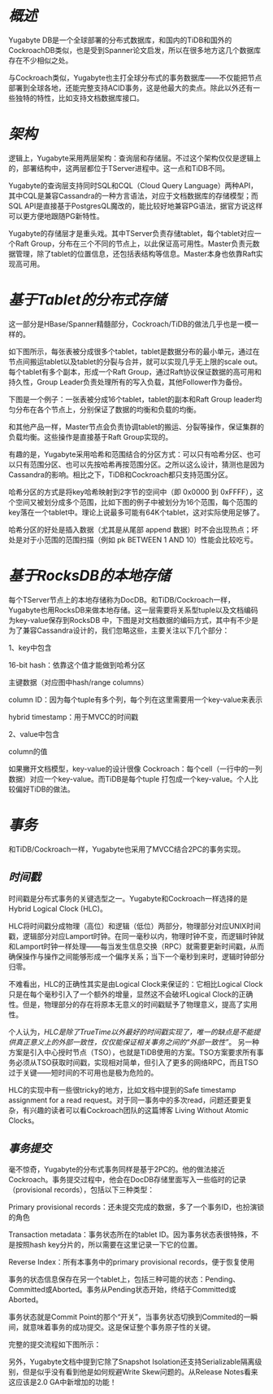 # *概述*

Yugabyte DB是一个全球部署的分布式数据库，和国内的TiDB和国外的CockroachDB类似，也是受到Spanner论文启发，所以在很多地方这几个数据库存在不少相似之处。

与Cockroach类似，Yugabyte也主打全球分布式的事务数据库——不仅能把节点部署到全球各地，还能完整支持ACID事务，这是他最大的卖点。除此以外还有一些独特的特性，比如支持文档数据库接口。

 

# *架构*

逻辑上，Yugabyte采用两层架构：查询层和存储层。不过这个架构仅仅是逻辑上的，部署结构中，这两层都位于TServer进程中。这一点和TiDB不同。

Yugabyte的查询层支持同时SQL和CQL（Cloud Query Language）两种API，其中CQL是兼容Cassandra的一种方言语法，对应于文档数据库的存储模型；而 SQL API是直接基于PostgresQL魔改的，能比较好地兼容PG语法，据官方说这样可以更方便地跟随PG新特性。

Yugabyte的存储层才是重头戏。其中TServer负责存储tablet，每个tablet对应一个Raft Group，分布在三个不同的节点上，以此保证高可用性。Master负责元数据管理，除了tablet的位置信息，还包括表结构等信息。Master本身也依靠Raft实现高可用。

 

# *基于Tablet的分布式存储*

这一部分是HBase/Spanner精髓部分，Cockroach/TiDB的做法几乎也是一模一样的。

如下图所示，每张表被分成很多个tablet，tablet是数据分布的最小单元，通过在节点间搬运tablet以及tablet的分裂与合并，就可以实现几乎无上限的scale out。每个tablet有多个副本，形成一个Raft Group，通过Raft协议保证数据的高可用和持久性，Group Leader负责处理所有的写入负载，其他Follower作为备份。

下图是一个例子：一张表被分成16个tablet，tablet的副本和Raft Group leader均匀分布在各个节点上，分别保证了数据的均衡和负载的均衡。

 

和其他产品一样，Master节点会负责协调tablet的搬运、分裂等操作，保证集群的负载均衡。这些操作是直接基于Raft Group实现的。

有趣的是，Yugabyte采用哈希和范围结合的分区方式：可以只有哈希分区、也可以只有范围分区、也可以先按哈希再按范围分区。之所以这么设计，猜测也是因为Cassandra的影响。相比之下，TiDB和Cockroach都只支持范围分区。

哈希分区的方式是将key哈希映射到2字节的空间中（即 0x0000 到 0xFFFF），这个空间又被划分成多个范围，比如下图的例子中被划分为16个范围，每个范围的key落在一个tablet中。理论上说最多可能有64K个tablet，这对实际使用足够了。

 

哈希分区的好处是插入数据（尤其是从尾部 append 数据）时不会出现热点；坏处是对于小范围的范围扫描（例如 pk BETWEEN 1 AND 10）性能会比较吃亏。

# *基于RocksDB的本地存储*

每个TServer节点上的本地存储称为DocDB。和TiDB/Cockroach一样，Yugabyte也用RocksDB来做本地存储。这一层需要将关系型tuple以及文档编码为key-value保存到RocksDB 中，下图是对文档数据的编码方式，其中有不少是为了兼容Cassandra设计的，我们忽略这些，主要关注以下几个部分：

1、key中包含

16-bit hash：依靠这个值才能做到哈希分区

主键数据（对应图中hash/range columns）

column ID：因为每个tuple有多个列，每个列在这里需要用一个key-value来表示

hybrid timestamp：用于MVCC的时间戳

2、value中包含

column的值

 

如果撇开文档模型，key-value的设计很像 Cockroach：每个cell（一行中的一列数据）对应一个key-value。而TiDB是每个tuple 打包成一个key-value。个人比较偏好TiDB的做法。

 

# *事务*

和TiDB/Cockroach一样，Yugabyte也采用了MVCC结合2PC的事务实现。

## *时间戳*

时间戳是分布式事务的关键选型之一。Yugabyte和Cockroach一样选择的是Hybrid Logical Clock (HLC)。

HLC将时间戳分成物理（高位）和逻辑（低位）两部分，物理部分对应UNIX时间戳，逻辑部分对应Lamport时钟。在同一毫秒以内，物理时钟不变，而逻辑时钟就和Lamport时钟一样处理——每当发生信息交换（RPC）就需要更新时间戳，从而确保操作与操作之间能够形成一个偏序关系；当下一个毫秒到来时，逻辑时钟部分归零。

不难看出，HLC的正确性其实是由Logical Clock来保证的：它相比Logical Clock只是在每个毫秒引入了一个额外的增量，显然这不会破坏Logical Clock的正确性。但是，物理部分的存在将原本无意义的时间戳赋予了物理意义，提高了实用性。

个人认为，*HLC是除了TrueTime以外最好的时间戳实现了，唯一的缺点是不能提供真正意义上的外部一致性，仅仅能保证相关事务之间的“外部一致性”*。	另一种方案是引入中心授时节点（TSO），也就是TiDB使用的方案。TSO方案要求所有事务必须从TSO获取时间戳，实现相对简单，但引入了更多的网络RPC，而且TSO过于关键——短时间的不可用也是极为危险的。

HLC的实现中有一些很tricky的地方，比如文档中提到的Safe timestamp assignment for a read request。对于同一事务中的多次read，问题还要更复杂，有兴趣的读者可以看Cockroach团队的这篇博客 Living Without Atomic Clocks。

## *事务提交*

毫不惊奇，Yugabyte的分布式事务同样是基于2PC的。他的做法接近Cockroach。事务提交过程中，他会在DocDB存储里面写入一些临时的记录（provisional records），包括以下三种类型：

Primary provisional records：还未提交完成的数据，多了一个事务ID，也扮演锁的角色

Transaction metadata：事务状态所在的tablet ID。因为事务状态表很特殊，不是按照hash key分片的，所以需要在这里记录一下它的位置。

Reverse Index：所有本事务中的primary provisional records，便于恢复使用

 

事务的状态信息保存在另一个tablet上，包括三种可能的状态：Pending、Committed或Aborted。事务从Pending状态开始，终结于Committed或Aborted。

事务状态就是Commit Point的那个“开关”，当事务状态切换到Commited的一瞬间，就意味着事务的成功提交。这是保证整个事务原子性的关键。

完整的提交流程如下图所示：

 

另外，Yugabyte文档中提到它除了Snapshot Isolation还支持Serializable隔离级别，但是似乎没有看到他是如何规避Write Skew问题的。从Release Notes看来这应该是2.0 GA中新增加的功能！

 